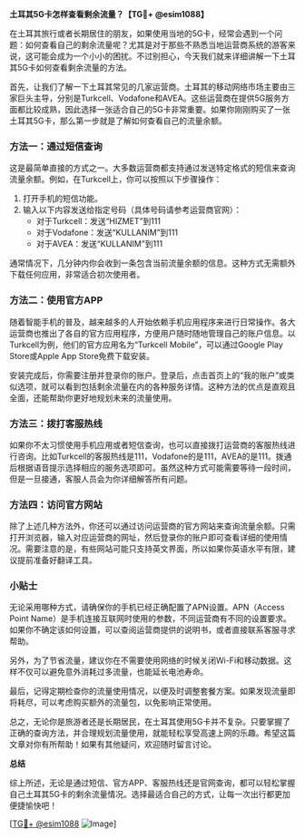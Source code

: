 **土耳其5G卡怎样查看剩余流量？【TG💪+ @esim1088】**

在土耳其旅行或者长期居住的朋友，如果使用当地的5G卡，经常会遇到一个问题：如何查看自己的剩余流量呢？尤其是对于那些不熟悉当地运营商系统的游客来说，这可能会成为一个小小的困扰。不过别担心，今天我们就来详细讲解一下土耳其5G卡如何查看剩余流量的方法。

首先，让我们了解一下土耳其常见的几家运营商。土耳其的移动网络市场主要由三家巨头主导，分别是Turkcell、Vodafone和AVEA。这些运营商在提供5G服务方面都比较成熟，因此选择一张适合自己的5G卡非常重要。如果你刚刚购买了一张土耳其5G卡，那么第一步就是了解如何查看自己的流量余额。

### 方法一：通过短信查询

这是最简单直接的方式之一。大多数运营商都支持通过发送特定格式的短信来查询流量余额。例如，在Turkcell上，你可以按照以下步骤操作：

1. 打开手机的短信功能。
2. 输入以下内容发送给指定号码（具体号码请参考运营商官网）：
   - 对于Turkcell：发送“HIZMET”到111
   - 对于Vodafone：发送“KULLANIM”到111
   - 对于AVEA：发送“KULLANIM”到111

通常情况下，几分钟内你会收到一条包含当前流量余额的信息。这种方式无需额外下载任何应用，非常适合初次使用者。

### 方法二：使用官方APP

随着智能手机的普及，越来越多的人开始依赖手机应用程序来进行日常操作。各大运营商也推出了各自的官方应用程序，方便用户随时随地管理自己的账户信息。以Turkcell为例，他们的官方应用名为“Turkcell Mobile”，可以通过Google Play Store或Apple App Store免费下载安装。

安装完成后，你需要注册并登录你的账户。登录后，点击首页上的“我的账户”或类似选项，就可以看到包括剩余流量在内的各种服务详情。这种方法的优点是直观且全面，还能帮助你更好地规划未来的流量使用。

### 方法三：拨打客服热线

如果你不太习惯使用手机应用或者短信查询，也可以直接拨打运营商的客服热线进行咨询。比如Turkcell的客服热线是111，Vodafone的是111，AVEA的是111。拨通后根据语音提示选择相应的服务选项即可。虽然这种方式可能需要等待一段时间，但是一旦接通，客服人员会为你详细解答所有问题。

### 方法四：访问官方网站

除了上述几种方法外，你还可以通过访问运营商的官方网站来查询流量余额。只需打开浏览器，输入对应运营商的网址，然后登录你的账户即可查看详细的使用情况。需要注意的是，有些网站可能只支持英文界面，所以如果你英语水平有限，建议提前准备好翻译工具。

### 小贴士

无论采用哪种方式，请确保你的手机已经正确配置了APN设置。APN（Access Point Name）是手机连接互联网时使用的参数，不同运营商有不同的设置要求。如果你不确定该如何设置，可以查阅运营商提供的说明书，或者直接联系客服寻求帮助。

另外，为了节省流量，建议你在不需要使用网络的时候关闭Wi-Fi和移动数据。这样不仅可以避免意外消耗过多流量，也能延长电池寿命。

最后，记得定期检查你的流量使用情况，以便及时调整套餐方案。如果发现流量即将耗尽，可以考虑购买额外的流量包，以免影响正常使用。

总之，无论你是旅游者还是长期居民，在土耳其使用5G卡并不复杂。只要掌握了正确的查询方法，并合理规划流量使用，就能轻松享受高速上网的乐趣。希望这篇文章对你有所帮助！如果有其他疑问，欢迎随时留言讨论。

**总结**

综上所述，无论是通过短信、官方APP、客服热线还是官网查询，都可以轻松掌握自己土耳其5G卡的剩余流量情况。选择最适合自己的方式，让每一次出行都更加便捷愉快吧！

[[TG💪+ @esim1088](https://t.me/s/esim1088) ![Image](https://i.postimg.cc/4NQfJmqS/Snipaste-2025-05-13-00-14-12.png)]